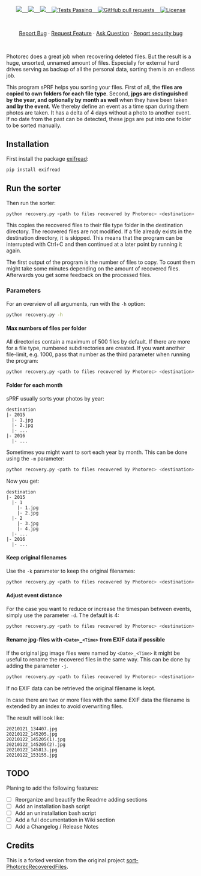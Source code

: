 <p align="center">
    <a href="https://github.com/yisuschrist/sort-PhotorecRecoveredFiles/issues">
        <img src="https://img.shields.io/github/issues/yisuschrist/sort-PhotorecRecoveredFiles?color=171b20&label=Issues%20%20&logo=gnubash&labelColor=e05f65&logoColor=ffffff">&nbsp;&nbsp;&nbsp;
    </a>
    <a href="https://github.com/yisuschrist/sort-PhotorecRecoveredFiles/forks">
        <img src="https://img.shields.io/github/forks/yisuschrist/sort-PhotorecRecoveredFiles?color=171b20&label=Forks%20%20&logo=git&labelColor=f1cf8a&logoColor=ffffff">&nbsp;&nbsp;&nbsp;
    </a>
    <a href="https://github.com/yisuschrist/sort-PhotorecRecoveredFiles/stargazers">
        <img src="https://img.shields.io/github/stars/yisuschrist/sort-PhotorecRecoveredFiles?color=171b20&label=Stargazers&logo=octicon-star&labelColor=70a5eb">&nbsp;&nbsp;&nbsp;
    </a>
    <a href="https://github.com/yisuschrist/urls_organizer/actions">
        <img alt="Tests Passing" src="https://github.com/yisuschrist/sort-PhotorecRecoveredFiles/actions/workflows/github-code-scanning/codeql/badge.svg">&nbsp;&nbsp;&nbsp;
    </a>
    <a href="https://github.com/yisuschrist/sort-PhotorecRecoveredFiles/pulls">
        <img alt="GitHub pull requests" src="https://img.shields.io/github/issues-pr/yisuschrist/sort-PhotorecRecoveredFiles?color=0088ff">&nbsp;&nbsp;&nbsp;
    </a>
    <a href="https://opensource.org/license/GPL-3.0">
        <img alt="License" src="https://img.shields.io/github/license/yisuschrist/sort-PhotorecRecoveredFiles?color=0088ff">
    </a>
    <!--
    <a href="https://github.com/yisuschrist/sort-PhotorecRecoveredFiles/issues/contributors">
        <img alt="GitHub Contributors" src="https://img.shields.io/github/contributors/yisuschrist/sort-PhotorecRecoveredFiles" />
    </a>
    -->
</p>

<br>

<p align="center">
    <a href="https://github.com/yisuschrist/sort-PhotorecRecoveredFiles/issues/new/choose">Report Bug</a>
    ·
    <a href="https://github.com/yisuschrist/sort-PhotorecRecoveredFiles/issues/new/choose">Request Feature</a>
    ·
    <a href="https://github.com/yisuschrist/sort-PhotorecRecoveredFiles/discussions">Ask Question</a>
    ·
    <a href="https://github.com/yisuschrist/sort-PhotorecRecoveredFiles/security/policy#reporting-a-vulnerability">Report security bug</a>
</p>

<br>

Photorec does a great job when recovering deleted files. But the result is a huge, unsorted, unnamed amount of files. Especially for external hard drives serving as backup of all the personal data, sorting them is an endless job.

This program sPRF helps you sorting your files. First of all, the **files are copied to own folders for each file type**. Second, **jpgs are distinguished by the year, and optionally by month as well** when they have been taken **and by the event**. We thereby define an event as a time span during them photos are taken. It has a delta of 4 days without a photo to another event. If no date from the past can be detected, these jpgs are put into one folder to be sorted manually.

## Installation

First install the package [exifread](https://pypi.python.org/pypi/ExifRead):

```bash
pip install exifread
```

## Run the sorter

Then run the sorter:

```bash
python recovery.py <path to files recovered by Photorec> <destination>
```

This copies the recovered files to their file type folder in the destination directory. The recovered files are not modified. If a file already exists in the destination directory, it is skipped. This means that the program can be interrupted with Ctrl+C and then continued at a later point by running it again.

The first output of the program is the number of files to copy. To count them might take some minutes depending on the amount of recovered files. Afterwards you get some feedback on the processed files.

### Parameters

For an overview of all arguments, run with the `-h` option:

```bash
python recovery.py -h
```

#### Max numbers of files per folder

All directories contain a maximum of 500 files by default. If there are more for a file type, numbered subdirectories are created. If you want another file-limit, e.g. 1000, pass that number as the third parameter when running the program:

```bash
python recovery.py <path to files recovered by Photorec> <destination> -n1000
```

#### Folder for each month

sPRF usually sorts your photos by year:

```
destination
|- 2015
  |- 1.jpg
  |- 2.jpg
  |- ...
|- 2016
  |- ...
```

Sometimes you might want to sort each year by month. This can be done using the `-m` parameter:

```bash
python recovery.py <path to files recovered by Photorec> <destination> -m
```

Now you get:

```
destination
|- 2015
  |- 1
    |- 1.jpg
    |- 2.jpg
  |- 2
    |- 3.jpg
    |- 4.jpg
  |- ...
|- 2016
  |- ...
```

#### Keep original filenames

Use the `-k` parameter to keep the original filenames:

```bash
python recovery.py <path to files recovered by Photorec> <destination> -k
```

#### Adjust event distance

For the case you want to reduce or increase the timespan between events, simply use the parameter `-d`. The default is 4:

```bash
python recovery.py <path to files recovered by Photorec> <destination> -d10
```

#### Rename jpg-files with `<Date>_<Time>` from EXIF data if possible

If the original jpg image files were named by `<Date>_<Time>` it might be useful to rename the recovered files in the same way. This can be done by adding the parameter `-j`.

```bash
python recovery.py <path to files recovered by Photorec> <destination> -j
```

If no EXIF data can be retrieved the original filename is kept.

In case there are two or more files with the same EXIF data the filename is extended by an index to avoid overwriting files.

The result will look like:

```
20210121_134407.jpg
20210122_145205.jpg
20210122_145205(1).jpg
20210122_145205(2).jpg
20210122_145813.jpg
20210122_153155.jpg
```

## TODO

Planing to add the following features:

- [ ] Reorganize and beautify the Readme adding sections
- [ ] Add an installation bash script
- [ ] Add an uninstallation bash script
- [ ] Add a full documentation in Wiki section
- [ ] Add a Changelog / Release Notes

## Credits

This is a forked version from the original project [sort-PhotorecRecoveredFiles](https://github.com/tfrdidi/sort-PhotorecRecoveredFiles).
